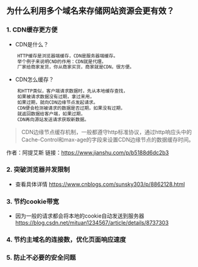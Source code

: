## 为什么利用多个域名来存储网站资源会更有效？

### 1. CDN缓存更方便
+ CDN是什么？
```txt
	HTTP缓存是浏览器端缓存，CDN是服务器端缓存。
	举个例子来说明CND的作用：CDN就是代理。
	厂家给商家发货，你从商家买货，商家就是CDN，很方便。
```
+ CDN怎么缓存？
```txt
	和HTTP类似，客户端请求数据时，先从本地缓存查找，
	如果被请求数据没有过期，拿过来用，
	如果过期，就向CDN边缘节点发起请求。
	CDN便会检测被请求的数据是否过期，如果没有过期，
	就返回数据给客户端，如果过期，
	CDN再向源站发送请求获取新数据。
```

> CDN边缘节点缓存机制，一般都遵守http标准协议，通过http响应头中的Cache-Control和max-age的字段来设置CDN边缘节点的数据缓存时间。

作者：阿提艾斯
链接：https://www.jianshu.com/p/b5188d6dc2b3

### 2. 突破浏览器并发限制

+ 查看具体详情 https://www.cnblogs.com/sunsky303/p/8862128.html

### 3. 节约cookie带宽

+ 因为一般的请求都会将本地的cookie自动发送到服务器 https://blog.csdn.net/mituan1234567/article/details/8737303

### 4. 节约主域名的连接数，优化页面响应速度

### 5. 防止不必要的安全问题
